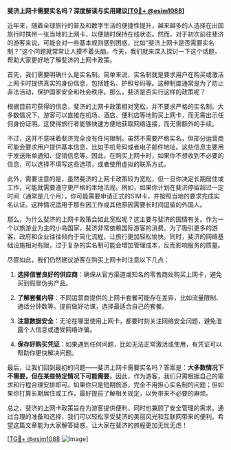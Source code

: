 **斐济上网卡需要实名吗？深度解读与实用建议[[TG💪+ @esim1088](https://t.me/s/esim1088)]**

近年来，随着全球旅行的普及和数字生活的便捷性提升，越来越多的人选择在出国旅行时携带一张当地的上网卡，以便随时保持在线状态。然而，对于初次前往斐济的游客来说，可能会对一些基本规则感到困惑，比如“斐济上网卡是否需要实名制？”这个问题就常常让人摸不着头脑。今天，我们就来深入探讨一下这个话题，帮助大家更好地了解斐济的上网卡政策。

首先，我们需要明确什么是实名制。简单来说，实名制就是要求用户在购买或激活上网卡时提供真实的身份信息，包括姓名、护照号码等。这种制度通常是为了防止非法活动，保护国家安全和社会秩序。那么，斐济是否实行这样的政策呢？

根据目前可获得的信息，斐济的上网卡政策相对宽松，并不要求严格的实名制。大多数情况下，游客可以直接在机场、酒店、便利店等地购买上网卡，而无需出示任何身份证明。这使得旅行者能够快速方便地获取网络连接，而无需额外的手续。

不过，这并不意味着斐济完全没有任何限制。虽然不需要严格实名，但部分运营商可能会要求用户提供基本信息，比如手机号码或者电子邮件地址。这些信息主要用于发送账单通知、促销信息等。因此，在购买上网卡时，如果你不想收到不必要的信息，可以选择不填写这些选项，或者使用虚拟的联系方式。

此外，需要注意的是，虽然斐济的上网卡政策较为宽松，但一旦你决定长期居住或工作，可能就需要遵守更严格的本地法规。例如，如果你计划在斐济停留超过一定时间（通常是几个月），你可能需要申请正式的SIM卡，并按照当地的要求完成实名认证。这种情况适用于那些因工作或其他原因需要长时间逗留的外国人。

那么，为什么斐济的上网卡政策会如此宽松呢？这主要与斐济的国情有关。作为一个以旅游业为主的小岛国家，斐济非常依赖国际游客的消费。为了吸引更多的游客，政府和企业往往倾向于简化流程，让旅行更加轻松愉快。同时，斐济的网络基础设施相对有限，过于复杂的实名制可能会增加管理成本，反而影响服务的质量。

尽管如此，我们仍然建议游客在购买上网卡时注意以下几点：

1. **选择信誉良好的供应商**：确保从官方渠道或知名的零售商处购买上网卡，避免买到假冒伪劣产品。
   
2. **了解套餐内容**：不同运营商提供的上网卡套餐可能存在差异，比如流量限制、通话分钟数等。提前做好功课，选择最适合自己的套餐。

3. **注意数据安全**：无论在哪里使用上网卡，都要时刻关注网络安全问题，避免泄露个人信息或遭受网络诈骗。

4. **保存好购买凭证**：如果遇到任何问题，比如无法正常激活或使用，有凭证可以帮助你更快解决问题。

最后，让我们回到最初的问题——斐济上网卡需要实名吗？答案是：**大多数情况下不需要，但在某些特定情况下可能需要**。因此，作为游客，我们只需根据自己的需求和行程合理安排即可。如果你只是短期旅游，完全不用担心实名制的问题；但如果你打算长期居住或工作，最好提前了解相关规定，以免带来不必要的麻烦。

总之，斐济的上网卡政策旨在为游客提供便利，同时也兼顾了安全管理的需求。通过合理的准备和选择，我们可以轻松享受斐济的美丽风光和互联网带来的便利。希望这篇文章能为大家解答疑惑，让大家在斐济的旅程更加无忧无虑！

[[TG💪+ @esim1088](https://t.me/s/esim1088) ![Image](https://i.postimg.cc/4NQfJmqS/Snipaste-2025-05-13-00-14-12.png)]
